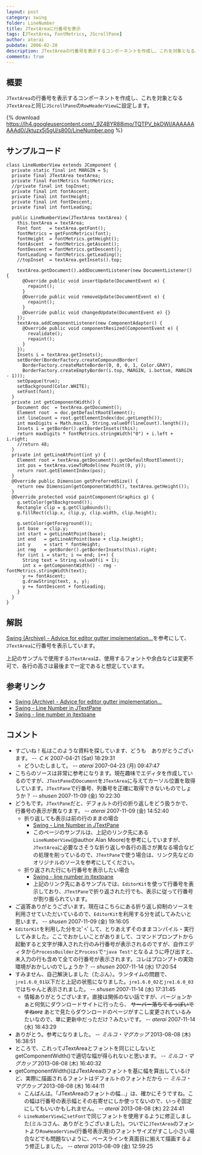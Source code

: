 ```yaml
---
layout: post
category: swing
folder: LineNumber
title: JTextAreaに行番号を表示
tags: [JTextArea, FontMetrics, JScrollPane]
author: aterai
pubdate: 2006-02-20
description: JTextAreaの行番号を表示するコンポーネントを作成し、これを対象となるJTextAreaと同じJScrollPaneのRowHeaderViewに設定します。
comments: true
---
```

## 概要
`JTextArea`の行番号を表示するコンポーネントを作成し、これを対象となる`JTextArea`と同じ`JScrollPane`の`RowHeaderView`に設定します。

{% download https://lh4.googleusercontent.com/_9Z4BYR88imo/TQTPV_bkDWI/AAAAAAAAAd0/Jktuzx5j5gU/s800/LineNumber.png %}

## サンプルコード
<pre class="prettyprint"><code>class LineNumberView extends JComponent {
  private static final int MARGIN = 5;
  private final JTextArea textArea;
  private final FontMetrics fontMetrics;
  //private final int topInset;
  private final int fontAscent;
  private final int fontHeight;
  private final int fontDescent;
  private final int fontLeading;

  public LineNumberView(JTextArea textArea) {
    this.textArea = textArea;
    Font font   = textArea.getFont();
    fontMetrics = getFontMetrics(font);
    fontHeight  = fontMetrics.getHeight();
    fontAscent  = fontMetrics.getAscent();
    fontDescent = fontMetrics.getDescent();
    fontLeading = fontMetrics.getLeading();
    //topInset  = textArea.getInsets().top;

    textArea.getDocument().addDocumentListener(new DocumentListener() {
      @Override public void insertUpdate(DocumentEvent e) {
        repaint();
      }
      @Override public void removeUpdate(DocumentEvent e) {
        repaint();
      }
      @Override public void changedUpdate(DocumentEvent e) {}
    });
    textArea.addComponentListener(new ComponentAdapter() {
      @Override public void componentResized(ComponentEvent e) {
        revalidate();
        repaint();
      }
    });
    Insets i = textArea.getInsets();
    setBorder(BorderFactory.createCompoundBorder(
      BorderFactory.createMatteBorder(0, 0, 0, 1, Color.GRAY),
      BorderFactory.createEmptyBorder(i.top, MARGIN, i.bottom, MARGIN - 1)));
    setOpaque(true);
    setBackground(Color.WHITE);
    setFont(font);
  }
  private int getComponentWidth() {
    Document doc  = textArea.getDocument();
    Element root  = doc.getDefaultRootElement();
    int lineCount = root.getElementIndex(doc.getLength());
    int maxDigits = Math.max(3, String.valueOf(lineCount).length());
    Insets i = getBorder().getBorderInsets(this);
    return maxDigits * fontMetrics.stringWidth("0") + i.left + i.right;
    //return 48;
  }
  private int getLineAtPoint(int y) {
    Element root = textArea.getDocument().getDefaultRootElement();
    int pos = textArea.viewToModel(new Point(0, y));
    return root.getElementIndex(pos);
  }
  @Override public Dimension getPreferredSize() {
    return new Dimension(getComponentWidth(), textArea.getHeight());
  }
  @Override protected void paintComponent(Graphics g) {
    g.setColor(getBackground());
    Rectangle clip = g.getClipBounds();
    g.fillRect(clip.x, clip.y, clip.width, clip.height);

    g.setColor(getForeground());
    int base  = clip.y;
    int start = getLineAtPoint(base);
    int end   = getLineAtPoint(base + clip.height);
    int y     = start * fontHeight;
    int rmg   = getBorder().getBorderInsets(this).right;
    for (int i = start; i &lt;= end; i++) {
      String text = String.valueOf(i + 1);
      int x = getComponentWidth() - rmg - fontMetrics.stringWidth(text);
      y += fontAscent;
      g.drawString(text, x, y);
      y += fontDescent + fontLeading;
    }
  }
}
</code></pre>

## 解説
[Swing (Archive) - Advice for editor gutter implementation...](https://community.oracle.com/thread/1479759)を参考にして、`JTextArea`に行番号を表示しています。

上記のサンプルで使用する`JTextArea`は、使用するフォントや余白などは変更不可で、各行の高さは最後まで一定であると想定しています。

## 参考リンク
- [Swing (Archive) - Advice for editor gutter implementation...](https://community.oracle.com/thread/1479759)
- [Swing - Line Number in JTextPane](https://community.oracle.com/thread/1369109)
- [Swing - line number in jtextpane](https://community.oracle.com/thread/1493292)

<!-- dummy comment line for breaking list -->

## コメント
- すごいね！私はこのような資料を探しています、どうも　ありがとうございます。 -- *ＣＫ* 2007-04-21 (Sat) 18:29:31
    - どういたしまして。 -- *aterai* 2007-04-23 (月) 09:47:47
- こちらのソースは非常に参考になります。現在趣味でエディタを作成しているのですが、`JTextPane`の`Document`を`JTextArea`に与えてカーソル位置を取得しています。`JTextPane`で行番号、列番号を正確に取得できないものでしょうか？ -- *shusen* 2007-11-09 (金) 10:22:30
- どうもです。`JTextPane`だと、デフォルトの行の折り返しをどう扱うかで、行番号の表示が異なります。   -- *aterai* 2007-11-09 (金) 14:52:40
    - 折り返しても表示は前の行のままの場合
        - [Swing - Line Number in JTextPane](https://community.oracle.com/thread/1369109)
        - このページのサンプルは、上記のリンク先にある`LineNumberView`(@author Alan Moore)を参考にしていますが、`JTextArea`に必要なさそうな折り返しや各行の高さが異なる場合などの処理を削っているので、`JTextPane`で使う場合は、リンク先などのオリジナルのソースを参考にしてください。
    - 折り返された行にも行番号を表示したい場合
        - [Swing - line number in jtextpane](https://community.oracle.com/thread/1493292)
        - 上記のリンク先にあるサンプルでは、`EditorKit`を使って行番号を表示しており、`JTextPane`で折り返された行でも、表示に従って行番号が割り振られています。
- ご返答ありがとうございます。現在はこちらにある折り返し抑制のソースを利用させていただいているので、`EditorKit`を利用する分を試してみたいと思います。 -- *shusen* 2007-11-09 (金) 19:16:05
- `EditorKit`を利用した分をｺﾋﾟﾍﾟして、とりあえずそのままコンパイル・実行してみました。ここでおかしいことがありまして、コマンドプロンプトから起動すると文字が挿入された行のみ行番号が表示されるのですが、自作エディタから`ProcessBuilder`と`Process`で`"java Test"`となるように呼び出すと、未入力の行も含めて全ての行番号が表示されます。コレはプロンプトの実効環境がおかしいのでしょうか？ -- *shusen* 2007-11-14 (水) 17:20:54
- すみません、自己解決しました（たぶん）。ランタイムの問題で、`jre1.6.0_01`以下だと上記の状態になりました。`jre1.6.0_02`と`jre1.6.0_03`ではちゃんと表示されました。 -- *shusen* 2007-11-14 (水) 17:31:45
    - 情報ありがとうございます。直接は関係のない話ですが、バージョンかぁと何気にダウンロードサイトに行ったら、 ~~サーバー落ちてるっぽいですねorz~~ あとで見たらダウンロードのページがすこし変更されているみたいなので、単に更新中だっただけ？みたいです。 -- *aterai* 2007-11-14 (水) 18:43:29
- ありがとう。参考になりました。 -- *ミルコ・マグカップ* 2013-08-08 (木) 16:38:51
- ところで、これってJTextAreaとフォントを同じにしないとgetComponentWidth()で適切な幅が得られないと思います。 -- *ミルコ・マグカップ* 2013-08-08 (木) 16:40:32
- getComponentWidth()はJTextAreaのフォントを基に幅を算出しているけど、実際に描画されるフォントはデフォルトのフォントだから -- *ミルコ・マグカップ* 2013-08-08 (木) 16:44:11
    - こんばんは。「JTextAreaのフォントの幅...」は、確かにそうですね。この幅は行番号の表示幅とその右寄せにしか使ってないので、いっそ固定にしてもいいかもしれません。 -- *aterai* 2013-08-08 (木) 22:24:41
    - `LineNumberView`に`setFont`で同じフォントを使用するように修正しました(ミルコさん、ありがとうございました)。ついでに`JTextArea`のフォントより`RowHeaderView`(行番号表示用)のフォントサイズがすこし小さい場合などでも問題ないように、ベースラインを真面目に揃えて描画するよう修正しました。 -- *aterai* 2013-08-09 (金) 12:59:25

<!-- dummy comment line for breaking list -->
